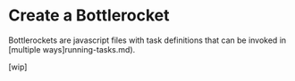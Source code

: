 # Create a Bottlerocket

Bottlerockets are javascript files with task definitions that can be invoked in [multiple ways]running-tasks.md).

[wip]